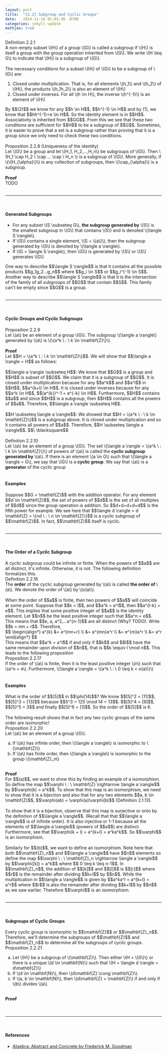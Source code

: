 ```yaml
---
layout: post
title:  "[2.2] Subgroup and Cyclic Groups"
date:   2024-11-10 01:01:36 -0700
categories: jekyll update
mathjax: true
---
```

<div class="mintheaderdiv">
Definition 2.2.1
</div>
<div class="mintbodydiv">
A non-empty subset \(H\) of a group \(G\) is called a subgroup if \(H\) is itself a group with the group operation inherited from \(G\). We write \(H \leq G\) to indicate that \(H\) is a subgroup of \(G\).
</div>
<br>
The necessary conditions for a subset \(H\) of \(G\) to be a subgroup of \(G\) are:
<ol>
	<li>Closed under multiplication. That is, for all elements \(h_1\) and \(h_2\) of \(H\), the products \(h_1h_2\) is also an element of \(H\)</li>
	<li>Closed under inverses. For all \(h \in H\), the inverse \(h^{-1}\) is an element of \(H\)</li>
</ol>
By $$(2)$$ we know for any $$h \in H$$, $$h^{-1} \in H$$ and by (1), we know that $$hh^{-1}=e \in H$$. So the identity element is in $$H$$. Associativity is inherited from $$GG$$. From this we see that these two conditions are sufficient for $$H$$ to be a subgroup of $$G$$. Sometimes, it is easier to prove that a set is a subgroup rather than proving that it is a group since we only need to check these two conditions.
<br>
<br>
<!------------------------------------------------------------------------------>
<div class="peachheaderdiv">
Proposition 2.2.8 (Uniqueness of the identity)
</div>
<div class="peachbodydiv">
Let \(G\) be a group and let \(H_1, H_2,...,H_n\) be subgroups of \(G\). Then \(H_1 \cap H_2 \ \cap ... \cap \ H_n \) is a subgroup of \(G\). More generally, if \(\{H_{\alpha}\}\) is any collection of subgroups, then \(\cap_{\alpha}\) is a subgroup.
</div>
<br>
<b>Proof</b>
<br>
TODO
<br>
<br>
<hr>
<br>
<!------------------------------------------------------------------------------>
<h4><b>Generated Subgroups</b></h4>
<ul>
<li>For any subset \(S \subseteq G\), <b>the subgroup generated by</b> \(S\) is the smallest subgroup in \(G\) that contains \(S\) and is denoted \(\langle S \rangle\). </li>
<li>If \(S\) contains a single element, \(S = \{a\}\), then the subgroup generated by \(S\) is denoted by \(\langle a \rangle\). </li>
<li>If \(G = \langle S \rangle\), then \(G\) is generated by \(S\) or \(S\) generates \(G\)</li>
</ul>
One way to describe $$\langle S \rangle$$ is that it contains all the possible products $$g_1g_2...g_n$$ where $$g_i \in S$$ or $$g_i^{-1} \in S$$. 
<br>
Another way to describe $$\langle S \rangle$$ is that it is the intersection of the family of all subgroups of $$G$$ that contain $$S$$. This family can't be empty since $$G$$ is a group.
<br>
<br>
<hr>
<br>
<!----------------------------------------------------------------------------->
<h4><b>Cyclic Groups and Cyclic Subgroups</b></h4>



<!----------------------------------------------------------------------------->
<div class="peachheaderdiv">
Proposition 2.2.9
</div>
<div class="peachbodydiv">
Let \(a\) be an element of a group \(G\). The subgroup \(\langle a \rangle\) generated by \(a\) is \(\{a^k \ : \ k \in \mathbf{Z}\}\).
</div>
<br>
<b>Proof</b>
<br>
Let $$H = \{a^k \ : \ k \in \mathbf{Z}\}$$. We will show that $$\langle a \rangle = H$$ as follows:
<br>
<br>
$$\langle a \rangle \subseteq H$$: We know that $$G$$ is a group and $$H$$ is subset of $$G$$. We claim that it is a subgroup of $$G$$. It is closed under multiplication because for any $$a^k$$ and $$a^l$$ in $$H$$, $$a^{k+l} \in H$$. It is closed under inverses because for any $$a^k \in H$$, $$(a^{k})^-1 = a^{-k} \in H$$. Furthermore, $$H$$ contains $$a$$ and since $$H$$ is a subgroup, then $$H$$ contains all the powers of $$a$$. Therefore, $$\langle a \rangle \subseteq H$$. 
<br>
<br>
$$H \subseteq \langle a \rangle$$: We showed that $$H = \{a^k \ : \ k \in \mathbf{Z}\}$$ is a subgroup above. It is closed under multiplication and so it contains all powers of $$a$$. Therefore, $$H \subseteq \langle a \rangle$$. $$\ \blacksquare$$ 
<br>
<br>
<!----------------------------------------------------------------------------->
<div class="mintheaderdiv">
Definition 2.2.10
</div>
<div class="mintbodydiv">
Let \(a\) be an element of a group \(G\). The set \(\langle a \rangle = \{a^k \ : \ k \in \mathbf{Z}\}\) of powers of \(a\) is called the <b>cyclic subgroup generated by</b> \(a\). If there is an element \(a \in G\) such that \(\langle a \rangle = G\), we say that \(G\) is a <b>cyclic group</b>. We say that \(a\) is a <b>generator</b> of the cyclic group
</div>
<br>
<!----------------------------------------------------------------------------->
<h4><b>Examples</b></h4>
Suppose $$G = \mathbf{Z}$$ with the addition operator. For any element $$d \in \mathbf{Z}$$, the set of powers of $$d$$ is the set of all multiples of $$d$$ since the group operation is addition. So $$d+d+d+d+d$$ is the fifth power for example. We see here that $$\langle d \rangle = d \mathbf{Z} = \{nd \ : \ n \in \mathbf{Z}\}$$ is a cyclic subgroup of $$\mathbf{Z}$$. In fact, $$\mathbf{Z}$$ itself is cyclic. 
<br>
<br>
<hr>
<br>
<!----------------------------------------------------------------------------->
<h4><b>The Order of a Cyclic Subgroup</b></h4>
A cyclic subgroup could be infinite or finite. When the powers of $$a$$ are all distinct, it's infinite. Otherwise, it is not. The following definition formalizes this.
<br>
<!----------------------------------------------------------------------------->
<div class="mintheaderdiv">
Definition 2.2.16
</div>
<div class="mintbodydiv">
The <b>order</b> of the cyclic subgroup generated by \(a\) is called <b>the order of </b>\(a\). We denote the order of \(a\) by \(o(a)\).
</div>
<!----------------------------------------------------------------------------->
<br>
When the order of $$a$$ is finite, then two powers of $$a$$ will coincide at some point. Suppose that $$k < l$$, and $$a^k = a^l$$, then $$a^{l-k} = e$$. This implies that some positive integer of $$a$$ is the identity element. Let $$n$$ be the least positive integer such that $$a^n = e$$. This means that $$e, a, a^2,...a^{n-1}$$ are all distinct (Why? TODO). Write $$k = mn + r$$. Therefore,
<div>
	$$
	\begin{align*}
	 a^{k} &= a^{mn+r} \\
	       &= a^{mn}a^r \\
		   &= e^{m}a^r \\
		   &= a^r
	\end{align*}
	$$
</div>
This means that $$a^k = a^l$$ if and only if $$k$$ and $$l$$ have the same remainder upon division of $$n$$, that is $$k \equiv l \mod n$$. This leads to the following proposition
<br>
<!----------------------------------------------------------------------------->
<div class="peachheaderdiv">
Proposition 2.2.17
</div>
<div class="peachbodydiv">
If the order of \(a\) is finite, then it is the least positive integer \(n\) such that \(a^n = e\). Furthermore, \(\langle a \rangle = \{a^k \ : \ 0 \leq k < o(a)\}\)
</div>
<br>
<!----------------------------------------------------------------------------->
<h4><b>Examples</b></h4>
What is the order of $$[5]$$ in $$\phi(14)$$? We know $$[5]^2 = [11]$$, $$[5]^3 = [13]$$ because $$5^3 = 125 \mod 14 = 13$$. $$[5]^4 = [9]$$, $$[5]^5 = 3$$ and finally $$[5]^6 = [1]$$. So the order of $$[5]$$ is 6. 
<br>
<br>
The following result shows that in fact any two cyclic groups of the same order are isomorphic!
<br>
<!----------------------------------------------------------------------------->
<div class="peachheaderdiv">
Proposition 2.2.20
</div>
<div class="peachbodydiv">
Let \(a\) be an element of a group \(G\).
<ol type="a">
	<li>If \(a\) has infinte order, then \(\langle a \rangle\) is isomorphic to \(\mathbf{Z}\)</li>
	<li>If \(a\) has finite order, then \(\langle a \rangle\) is isomorphic to the group \(\mathbf{Z}_n\)</li>
</ol>
</div>
<br>
<b>Proof</b>
<br>
For $$(a)$$, we want to show this by finding an example of a isomorphism. So define the map $$\varphi \ : \ \mathbf{Z} \rightarrow \langle a \rangle$$ by $$\varphi(k) = a^k$$. To show that this map is an isomorphism, we need to show that it is a bijection and also that for any two elements $$a, b \in \mathbf{Z}$$, $$\varphi(ab) = \varphi(a)\varphi(b)$$ (Definition 2.1.13).
<br>
<br>
To show that it is a bijection, observe that this map is surjective or onto by the definition of $$\langle a \rangle$$. (Recall that that $$\langle a \rangle$$ is of infinite order). It is also injective or 1-1 because all the elements of $$\langle a \rangle$$ (powers of $$a$$) are distinct. Furthermore, see that $$\varphi(k + l) = a^{k+l} = a^ka^k$$. So $$\varphi$$ is an isomorphism.
<br>
<br>
Similarly for $$(b)$$, we want to define an isomorphism. Note here that both $$\mathbf{Z}_n$$ and $$\langle a \rangle$$ have $$n$$ elements so define the map $$\varphi \ : \ \mathbf{Z}_n \rightarrow \langle a \rangle$$ by $$\varphi([k]) = a^k$$ where $$ 0 \leq k \leq n-1$$. In $$\mathbf{Z}_n$$, the addition of $$[k]$$ and $$[l]$$ is $$[r]$$ where $$r$$ is the remainder after dividing $$k+l$$ by $$n$$. While the multiplication in $$\langle a \rangle$$ is given by $$a^ka^l = a^{k+l} = a^r$$ where $$r$$ is also the remainder after dividing $$k+l$$ by $$n$$ as we saw earlier. Therefore $$\varphi$$ is an isomorphism.
<br>
<br>
<hr>
<br>
<!----------------------------------------------------------------------------->
<h4><b>Subgroups of Cyclic Groups</b></h4>
Every cyclic group is isomorphic to $$\mathbf{Z}$$ or $$\mathbf{Z}_n$$. Therefore, we'll determine the subgroups of $$\mathbf{Z}$$ and $$\mathbf{Z}_n$$ to determine all the subgroups of cyclic groups.
<div class="peachheaderdiv">
Proposition 2.2.21
</div>
<div class="peachbodydiv">
<ol type="a">
	<li>Let \(H\) be a subgroup of \(\mathbf{Z}\). Then either \(H = \{0\}\) or there is a unique \(d \in \mathbf{N}\) such that \(H = \langle d \rangle = d\mathbf{Z}\)</li>
	<li>If \(d \in \mathbf{N}\), then \(d\mathbf{Z} \cong \mathbf{Z}\).</li>
	<li>If \(a, b \in \mathbf{N}\), then \(d\mathbf{Z} = \mathbf{Z}\) if and only if \(b\) divides \(a\).</li>
</ol>
</div>
<br>
<b>Proof</b>
<br>

<br>
<br>
<hr>
<br>
<!----------------------------------------------------------------------------->
<h4><b>References</b></h4>
<ul>
<li><a href="https://homepage.divms.uiowa.edu/~goodman/algebrabook.dir/algebrabook.html">Algebra: Abstract and Concrete by Frederick M. Goodman</a></li>
</ul>






















